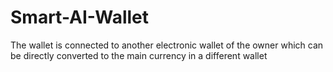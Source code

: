 # Smart-AI-Wallet
The wallet is connected to another electronic wallet of the owner which can be directly converted to the main currency in a different wallet
